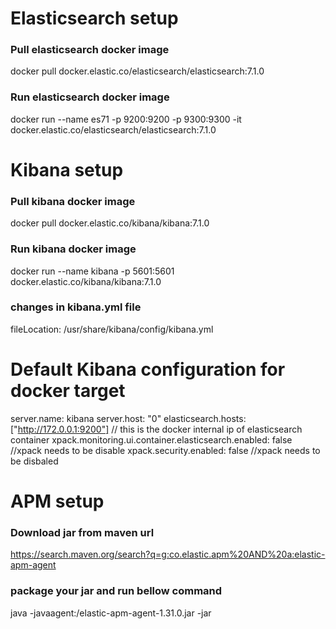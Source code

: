 # Elasticsearch setup

### Pull elasticsearch docker image
docker pull docker.elastic.co/elasticsearch/elasticsearch:7.1.0

### Run elasticsearch docker image
docker run --name es71 -p 9200:9200 -p 9300:9300 -it docker.elastic.co/elasticsearch/elasticsearch:7.1.0


# Kibana setup
### Pull kibana docker image
docker pull docker.elastic.co/kibana/kibana:7.1.0


### Run kibana docker image
docker run --name kibana -p 5601:5601 docker.elastic.co/kibana/kibana:7.1.0

### changes in kibana.yml file
fileLocation: /usr/share/kibana/config/kibana.yml
# Default Kibana configuration for docker target
server.name: kibana
server.host: "0"
elasticsearch.hosts: ["http://172.0.0.1:9200"] // this is the docker internal ip of elasticsearch container
xpack.monitoring.ui.container.elasticsearch.enabled: false  //xpack needs to be disable
xpack.security.enabled: false                               //xpack needs to be disbaled


# APM setup
### Download jar from maven url
https://search.maven.org/search?q=g:co.elastic.apm%20AND%20a:elastic-apm-agent
### package your jar and run bellow command
java -javaagent:<jar location>/elastic-apm-agent-1.31.0.jar -jar <application jar location>


